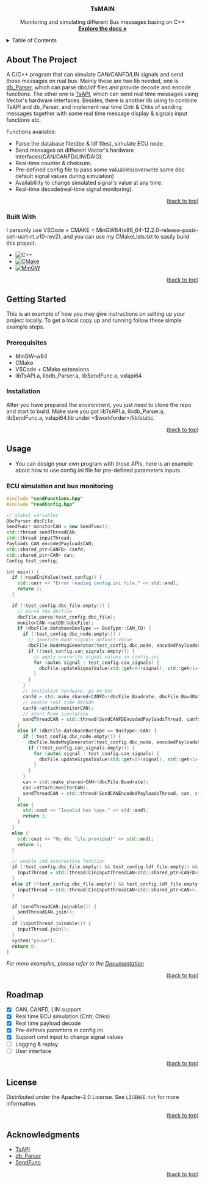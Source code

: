 <!-- Improved compatibility of back to top link: See: https://github.com/othneildrew/Best-README-Template/pull/73 -->
<a id="readme-top"></a>
<!--
*** Thanks for checking out the Best-README-Template. If you have a suggestion
*** that would make this better, please fork the repo and create a pull request
*** or simply open an issue with the tag "enhancement".
*** Don't forget to give the project a star!
*** Thanks again! Now go create something AMAZING! :D
-->



<!-- PROJECT SHIELDS -->
<!--
*** I'm using markdown "reference style" links for readability.
*** Reference links are enclosed in brackets [ ] instead of parentheses ( ).
*** See the bottom of this document for the declaration of the reference variables
*** for contributors-url, forks-url, etc. This is an optional, concise syntax you may use.
*** https://www.markdownguide.org/basic-syntax/#reference-style-links
-->
<!-- [![Contributors][contributors-shield]][contributors-url]
[![Forks][forks-shield]][forks-url]
[![Stargazers][stars-shield]][stars-url]
[![Issues][issues-shield]][issues-url]
[![MIT License][license-shield]][license-url]
[![LinkedIn][linkedin-shield]][linkedin-url] -->



<!-- PROJECT LOGO -->
<br />
<div align="center">
  <!-- <a href="https://github.com/othneildrew/Best-README-Template">
    <img src="images/logo.png" alt="Logo" width="80" height="80">
  </a> -->

  <h3 align="center">TsMAIN</h3>

  <p align="center">
    Monitoring and simulating different Bus messages basing on C++
    <br />
    <a href="https://github.com/1482815025/TsMAIN"><strong>Explore the docs »</strong></a>
    <br />
  </p>
</div>



<!-- TABLE OF CONTENTS -->
<details>
  <summary>Table of Contents</summary>
  <ol>
    <li>
      <a href="#about-the-project">About The Project</a>
      <ul>
        <li><a href="#built-with">Built With</a></li>
      </ul>
    </li>
    <li>
      <a href="#getting-started">Getting Started</a>
      <ul>
        <li><a href="#prerequisites">Prerequisites</a></li>
        <li><a href="#installation">Installation</a></li>
      </ul>
    </li>
    <li><a href="#usage">Usage</a></li>
    <li><a href="#roadmap">Roadmap</a></li>
    <li><a href="#license">License</a></li>
    <li><a href="#acknowledgments">Acknowledgments</a></li>
  </ol>
</details>



<!-- ABOUT THE PROJECT -->
## About The Project

<!-- [![Product Name Screen Shot][product-screenshot]](https://example.com) -->

A C/C++ program that can simulate CAN/CANFD/LIN signals and send those messages on real bus. Mainly these are two lib needed, one is [db_Parser](https://github.com/1482815025/db_Parser), which can parse dbc/ldf files and provide decode and encode functions. The other one is [TsAPI](https://github.com/1482815025/TsAPI), which can send real time messages using Vector's hardware interfaces. Besides, there is another lib using to combine TsAPI and db_Parser, and implement real time Cntr & Chks of sending messages together with some real time message display & signals input functions etc. 

Functions available:
* Parse the database file(dbc & ldf files), simulate ECU node.
* Send messages on different Vector's hardware interfaces(CAN/CANFD/LIN/DAIO).
* Real-time counter & cheksum.
* Pre-defined config file to pass some valuables(overwrite some dbc default signal values during simulation)
* Availablility to change simulated signal's value at any time.
* Real-time decode(real-time signal monitoring).

<p align="right">(<a href="#readme-top">back to top</a>)</p>



### Built With

I personly use VSCode + CMAKE + MinGW64(x86_64-12.2.0-release-posix-seh-ucrt-rt_v10-rev2), and you can use my CMakeLists.txt to easily build this project.

* ![C++][C++-icon]
* [![CMake][CMake-icon]][CMake-url]
* [![MinGW][MinGW-icon]][MinGW-url]

<p align="right">(<a href="#readme-top">back to top</a>)</p>



<!-- GETTING STARTED -->
## Getting Started

This is an example of how you may give instructions on setting up your project locally.
To get a local copy up and running follow these simple example steps.

### Prerequisites

* MinGW-w64
* CMake
* VSCode + CMake extensions
* libTsAPI.a, libdb_Parser.a, libSendFunc.a, vxlapi64

### Installation

After you have prepared the environment, you just need to clone the repo and start to build. Make sure you got libTsAPI.a, libdb_Parser.a, libSendFunc.a, vxlapi64.lib under <$workforder>/lib/static.

<p align="right">(<a href="#readme-top">back to top</a>)</p>


<!-- USAGE EXAMPLES -->
## Usage

* You can design your own program with those APIs, here is an example about how to use config.ini file for pre-defined parameters inputs.

### ECU simulation and bus monitoring

```c++
#include "sendFunctions.hpp"
#include "readConfig.hpp"

// global variables
DbcParser dbcFile;
SendFunc* monitorCAN = new SendFunc();
std::thread sendThreadCAN;
std::thread inputThread;
Payloads_CAN encodedPayloadsCAN;
std::shared_ptr<CANFD> canfd;
std::shared_ptr<CAN> can;
Config test_config;

int main() {
  if (!readIniValue(test_config)) {
    std::cerr << "Error reading config.ini file." << std::endl;
    return 1;
  }

  if (!test_config.dbc_file.empty()) {
    // parse the dbcfile
    dbcFile.parse(test_config.dbc_file);
    monitorCAN->setDB(&dbcFile);
    if (dbcFile.databaseBusType == BusType::CAN_FD) {
      if (!test_config.dbc_node.empty()) {
        // generate Node signals default value
        dbcFile.NodeMsgGenerator(test_config.dbc_node, encodedPayloadsCAN);
        if (!test_config.can_signals.empty()) {
          // apply overwrite signal values in config.ini
          for (auto& signal : test_config.can_signals) {
            dbcFile.updateSignalValue(std::get<0>(signal), std::get<1>(signal), std::get<2>(signal), encodedPayloadsCAN);
          }
        }
      }
      // initialize hardware, go on bus
      canfd = std::make_shared<CANFD>(dbcFile.Baudrate, dbcFile.BaudRateCANFD);
      // enable real time decode
      canfd->attach(monitorCAN);
      // start Node simulation
      sendThreadCAN = std::thread(SendCANFDEncodedPayloadsThread, canfd, std::ref(encodedPayloadsCAN));
    }
    else if (dbcFile.databaseBusType == BusType::CAN) {
      if (!test_config.dbc_node.empty()) {
        dbcFile.NodeMsgGenerator(test_config.dbc_node, encodedPayloadsCAN);
        if (!test_config.can_signals.empty()) {
          for (auto& signal : test_config.can_signals) {
            dbcFile.updateSignalValue(std::get<0>(signal), std::get<1>(signal), std::get<2>(signal), encodedPayloadsCAN);
          }
        }
      }
      can = std::make_shared<CAN>(dbcFile.Baudrate);
      can->attach(monitorCAN);
      sendThreadCAN = std::thread(SendCANEncodedPayloadsThread, can, std::ref(encodedPayloadsCAN));
    }
    else {
      std::cout << "Invalid bus type." << std::endl;
      return 1;
    }
  }
  else {
    std::cout << "No dbc file provided!" << std::endl;
    return 1;
  }

  // enable cmd interactive function
  if (!test_config.dbc_file.empty() && test_config.ldf_file.empty() && dbcFile.databaseBusType == BusType::CAN_FD) {
    inputThread = std::thread(CinInputThreadCAN<std::shared_ptr<CANFD>>, canfd, std::ref(dbcFile), std::ref(encodedPayloadsCAN), monitorCAN);
  }
  else if (!test_config.dbc_file.empty() && test_config.ldf_file.empty() && dbcFile.databaseBusType == BusType::CAN) {
    inputThread = std::thread(CinInputThreadCAN<std::shared_ptr<CAN>>, can, std::ref(dbcFile), std::ref(encodedPayloadsCAN), monitorCAN);
  }

  if (sendThreadCAN.joinable()) {
    sendThreadCAN.join();
  }
  if (inputThread.joinable()) {
    inputThread.join();
  }
  system("pause");
  return 0;
}
```


_For more examples, please refer to the [Documentation](https://github.com/1482815025/TsMAIN/blob/master/README.md)_

<p align="right">(<a href="#readme-top">back to top</a>)</p>



<!-- ROADMAP -->
## Roadmap

- [x] CAN, CANFD, LIN support
- [x] Real time ECU simulation (Cntr, Chks)
- [x] Real time payload decode
- [x] Pre-defines paramters in config.ini
- [x] Support cmd input to change signal values
- [ ] Logging & replay
- [ ] User interface

<!-- See the [open issues](https://github.com/othneildrew/Best-README-Template/issues) for a full list of proposed features (and known issues). -->

<p align="right">(<a href="#readme-top">back to top</a>)</p>



<!-- CONTRIBUTING -->
<!-- ## Contributing

Contributions are what make the open source community such an amazing place to learn, inspire, and create. Any contributions you make are **greatly appreciated**.

If you have a suggestion that would make this better, please fork the repo and create a pull request. You can also simply open an issue with the tag "enhancement".
Don't forget to give the project a star! Thanks again!

1. Fork the Project
2. Create your Feature Branch (`git checkout -b feature/AmazingFeature`)
3. Commit your Changes (`git commit -m 'Add some AmazingFeature'`)
4. Push to the Branch (`git push origin feature/AmazingFeature`)
5. Open a Pull Request

### Top contributors:

<a href="https://github.com/othneildrew/Best-README-Template/graphs/contributors">
  <img src="https://contrib.rocks/image?repo=othneildrew/Best-README-Template" alt="contrib.rocks image" />
</a>

<p align="right">(<a href="#readme-top">back to top</a>)</p> -->



<!-- LICENSE -->
## License

Distributed under the Apache-2.0 License. See `LICENSE.txt` for more information.

<p align="right">(<a href="#readme-top">back to top</a>)</p>



<!-- CONTACT -->
<!-- ## Contact

Your Name - [@your_twitter](https://twitter.com/your_username) - email@example.com

Project Link: [https://github.com/your_username/repo_name](https://github.com/your_username/repo_name)

<p align="right">(<a href="#readme-top">back to top</a>)</p> -->



<!-- ACKNOWLEDGMENTS -->
## Acknowledgments


* [TsAPI](https://github.com/1482815025/TsAPI)
* [db_Parser](https://github.com/1482815025/db_Parser)
* [SendFunc](https://github.com/1482815025/SendFunc)

<p align="right">(<a href="#readme-top">back to top</a>)</p>



<!-- MARKDOWN LINKS & IMAGES -->
<!-- https://www.markdownguide.org/basic-syntax/#reference-style-links -->
[CMake-url]: https://cmake.org/
[CMake-icon]: https://img.shields.io/badge/CMake-000000?style=for-the-badge&logo=cmake
[C++-icon]: https://img.shields.io/badge/C++-000000?style=for-the-badge&logo=cplusplus
[MinGW-url]: https://www.mingw-w64.org/
[MinGW-icon]: https://img.shields.io/badge/MinGW64-000000?style=for-the-badge&logo=mingww64